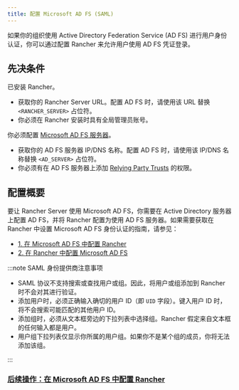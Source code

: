 ```yaml
---
title: 配置 Microsoft AD FS (SAML)
---
```


<head>
  <link rel="canonical" href="https://ranchermanager.docs.rancher.com/how-to-guides/new-user-guides/authentication-permissions-and-global-configuration/configure-microsoft-ad-federation-service-saml"/>
</head>

如果你的组织使用 Active Directory Federation Service (AD FS) 进行用户身份认证，你可以通过配置 Rancher 来允许用户使用 AD FS 凭证登录。

## 先决条件

已安装 Rancher。

- 获取你的 Rancher Server URL。配置 AD FS 时，请使用该 URL 替换 `<RANCHER_SERVER>` 占位符。
- 你必须在 Rancher 安装时具有全局管理员账号。

你必须配置 [Microsoft AD FS 服务器](https://docs.microsoft.com/en-us/windows-server/identity/active-directory-federation-services)。

- 获取你的 AD FS 服务器 IP/DNS 名称。配置 AD FS 时，请使用该 IP/DNS 名称替换 `<AD_SERVER>` 占位符。
- 你必须有在 AD FS 服务器上添加 [Relying Party Trusts](https://docs.microsoft.com/en-us/windows-server/identity/ad-fs/operations/create-a-relying-party-trust) 的权限。

## 配置概要

要让 Rancher Server 使用 Microsoft AD FS，你需要在 Active Directory 服务器上配置 AD FS，并将 Rancher 配置为使用 AD FS 服务器。如果需要获取在 Rancher 中设置 Microsoft AD FS 身份认证的指南，请参见：

- [1. 在 Microsoft AD FS 中配置 Rancher](ms-adfs-for-rancher.md)
- [2. 在 Rancher 中配置 Microsoft AD FS](rancher-for-ms-adfs.md)

:::note SAML 身份提供商注意事项

- SAML 协议不支持搜索或查找用户或组。因此，将用户或组添加到 Rancher 时不会对其进行验证。
- 添加用户时，必须正确输入确切的用户 ID（即 `UID` 字段）。键入用户 ID 时，将不会搜索可能匹配的其他用户 ID。
- 添加组时，必须从文本框旁边的下拉列表中选择组。Rancher 假定来自文本框的任何输入都是用户。
- 用户组下拉列表仅显示你所属的用户组。如果你不是某个组的成员，你将无法添加该组。

:::

### [后续操作：在 Microsoft AD FS 中配置 Rancher](ms-adfs-for-rancher.md)
